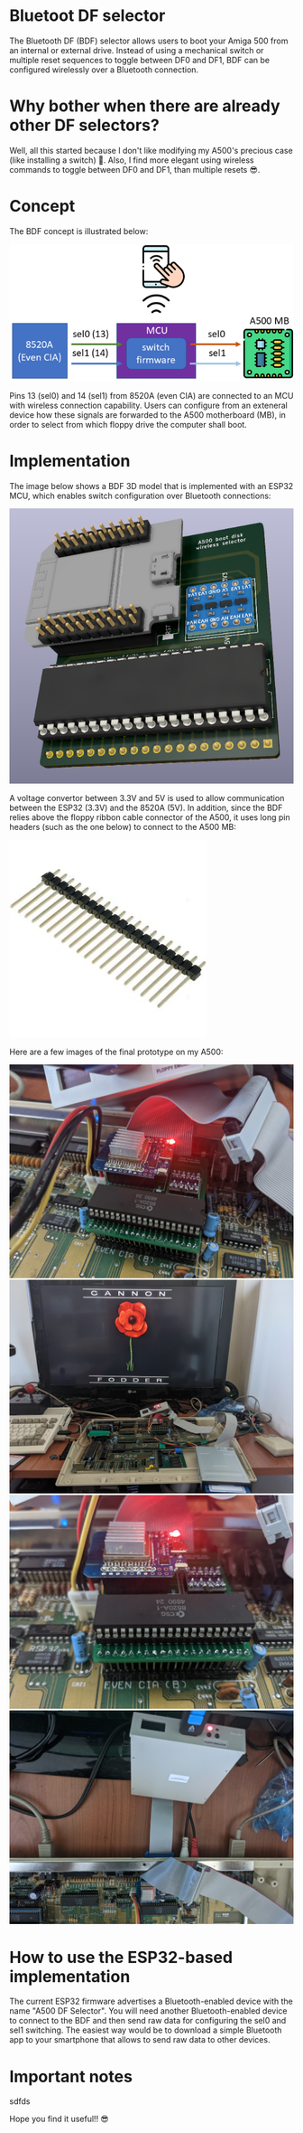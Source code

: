 # Bluetoot DF selector
 The Bluetooth DF (BDF) selector allows users to boot your Amiga 500 from an internal or external drive. Instead of using a mechanical switch or multiple reset sequences to toggle between DF0 and DF1, BDF can be configured wirelessly over a Bluetooth connection. 
 
# Why bother when there are already other DF selectors?
Well, all this started because I don't like modifying my A500's precious case (like installing a switch) 🙂. Also, I find more elegant using wireless commands to toggle between DF0 and DF1, than multiple resets 😎.
 
# Concept
The BDF concept is illustrated below: 

![concept](/images/concept.png)

Pins 13 (sel0) and 14 (sel1) from 8520A (even CIA) are connected to an MCU with wireless connection capability. Users can configure from an exteneral device how these signals are forwarded to the A500 motherboard (MB), in order to select from which floppy drive the computer shall boot. 


# Implementation
The image below shows a BDF 3D model that is implemented with an ESP32 MCU, which enables switch configuration over Bluetooth connections:

![concept](/images/df_selector_3d_model.png)

A voltage convertor between 3.3V and 5V is used to allow communication between the ESP32 (3.3V) and the 8520A (5V). In addition, since the BDF relies above the floppy ribbon cable connector of the A500, it uses long pin headers (such as the one below) to connect to the A500 MB:

![concept](/images/long_pin_headers.jpg)

Here are a few images of the final prototype on my A500:

![concept](/images/image1.jpg)
![concept](/images/image2.jpg)
![concept](/images/image3.jpg)
![concept](/images/image4.jpg)

# How to use the ESP32-based implementation
The current ESP32 firmware advertises a Bluetooth-enabled device with the name "A500 DF Selector". You will need another Bluetooth-enabled device to connect to the BDF and then send raw data for configuring the sel0 and sel1 switching. The easiest way would be to download a simple Bluetooth app to your smartphone that allows to send raw data to other devices.




# Important notes
sdfds




Hope you find it useful!! 😎
